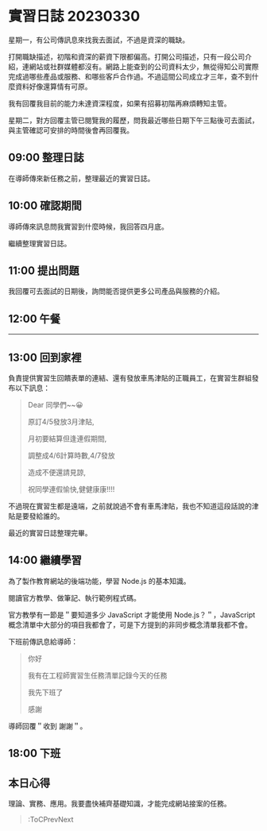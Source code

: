 # 實習日誌 20230330

星期一，有公司傳訊息來找我去面試，不過是資深的職缺。

打開職缺描述，初階和資深的薪資下限都偏高。打開公司描述，只有一段公司介紹，連網站或社群媒體都沒有。網路上能查到的公司資料太少，無從得知公司實際完成過哪些產品或服務、和哪些客戶合作過。不過這間公司成立才三年，查不到什麼資料好像還算情有可原。

我有回覆我目前的能力未達資深程度，如果有招募初階再麻煩轉知主管。

星期二，對方回覆主管已閱覽我的履歷，問我最近哪些日期下午三點後可去面試，與主管確認可安排的時間後會再回覆我。

## 09:00 整理日誌

在導師傳來新任務之前，整理最近的實習日誌。

## 10:00 確認期間

導師傳來訊息問我實習到什麼時候，我回答四月底。

繼續整理實習日誌。

## 11:00 提出問題

我回覆可去面試的日期後，詢問能否提供更多公司產品與服務的介紹。

## 12:00 午餐

---

## 13:00 回到家裡

負責提供實習生回饋表單的連結、還有發放車馬津貼的正職員工，在實習生群組發布以下訊息：

> Dear    同學們~~😀
>
> 原訂4/5發放3月津貼,
>
> 月初要結算但逢連假期間,
>
> 調整成4/6計算時數,4/7發放
>
> 造成不便還請見諒,
>
> 祝同學連假愉快,健健康康!!!!

不過現在實習生都是遠端，之前就說過不會有車馬津貼，我也不知道這段話說的津貼是要發給誰的。

最近的實習日誌整理完畢。

## 14:00 繼續學習

為了製作教育網站的後端功能，學習 Node.js 的基本知識。

閱讀官方教學、做筆記、執行範例程式碼。

官方教學有一節是＂要知道多少 JavaScript 才能使用 Node.js？＂，JavaScript 概念清單中大部分的項目我都會了，可是下方提到的非同步概念清單我都不會。

下班前傳訊息給導師：

> 你好
>
> 我有在工程師實習生任務清單記錄今天的任務
>
> 我先下班了
>
> 感謝

導師回覆＂收到 謝謝＂。

## 18:00 下班

## 本日心得

理論、實務、應用。我要盡快補齊基礎知識，才能完成網站接案的任務。

> :ToCPrevNext